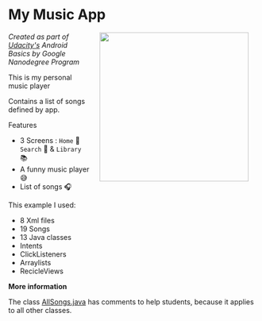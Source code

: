 My Music App
=================================

<img src="https://raw.githubusercontent.com/jonathanbcsouza/mymusicapp/master/screenshots/home_screen.png" width="300" align="right" hspace="20">


*Created as part of [Udacity's](http://udacity.com) Android Basics by Google Nanodegree Program*

This is my personal music player

Contains a list of songs defined by app.

Features

- 3 Screens : `Home` :iphone: `Search` :mag_right: & `Library` :books:
- A funny music player :sweat_smile:
- List of songs :headphones:

This example I used:

- 8 Xml files
- 19 Songs
- 13 Java classes
- Intents
- ClickListeners
- Arraylists
- RecicleViews

**More information**

The class [AllSongs.java](https://github.com/jonathanbcsouza/mymusicapp/blob/master/app/src/main/java/com/udacity/music/AllSongs.java) has comments to help students, because it applies to all other classes.
